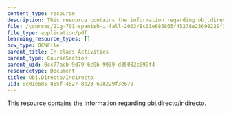 ```yaml
---
content_type: resource
description: This resource contains the information regarding obj.directo/indirecto.
file: /courses/21g-701-spanish-i-fall-2003/8c01e685865f45278e23698229f3e678_MIT21G_701F03_16objdi.pdf
file_type: application/pdf
learning_resource_types: []
ocw_type: OCWFile
parent_title: In-class Activities
parent_type: CourseSection
parent_uid: 0cc77aeb-9d79-6c9b-9939-d35082c099f4
resourcetype: Document
title: Obj.Directo/Indirecto
uid: 8c01e685-865f-4527-8e23-698229f3e678
---
```

This resource contains the information regarding obj.directo/indirecto.

